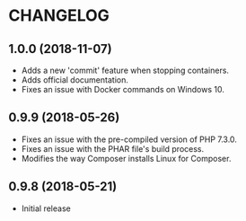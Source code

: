 # CHANGELOG

## 1.0.0 (2018-11-07)

- Adds a new 'commit' feature when stopping containers.
- Adds official documentation.
- Fixes an issue with Docker commands on Windows 10.

## 0.9.9 (2018-05-26)

- Fixes an issue with the pre-compiled version of PHP 7.3.0.
- Fixes an issue with the PHAR file's build process.
- Modifies the way Composer installs Linux for Composer.

## 0.9.8 (2018-05-21)

- Initial release